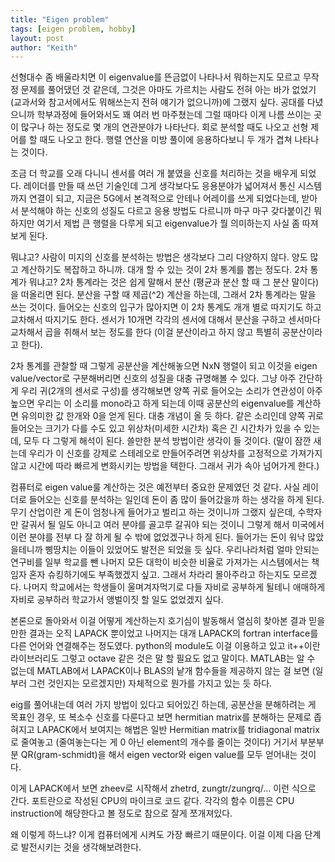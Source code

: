 ```yaml
---
title: "Eigen problem"
tags: [eigen problem, hobby]
layout: post
author: "Keith"
---
```


선형대수 좀 배울라치면 이 eigenvalue를 뜬금없이 나타나서 뭐하는지도 모르고 무작정 문제를 풀어댔던 것 같은데, 그것은 아마도 가르치는 사람도 전혀 아는 바가 없었기 (교과서와 참고서에서도 뭐해쓰는지 전혀 얘기가 없으니까)에 그랬지 싶다. 공대를 다녔으니까 학부과정에 들어와서도 꽤 여러 번 마주쳤는데 그럴 때마다 이게 나름 쓰이는 곳이 많구나 하는 정도로 몇 개의 연관분야가 나타난다. 회로 분석할 때도 나오고 선형 제어를 할 때도 나오고 한다. 행렬 연산을 미방 풀이에 응용하다보니 두 개가 겹쳐 나타나는 것이다.

조금 더 학교를 오래 다니니 센서를 여러 개 붙였을 신호를 처리하는 것을 배우게 되었다. 레이더를 만들 때 쓰던 기술인데 그게 생각보다도 응용분야가 넓어져서 통신 시스템까지 연결이 되고, 지금은 5G에서 본격적으로 안테나 어레이를 쓰게 되었다는데, 받아서 분석해야 하는 신호의 성질도 다르고 응용 방법도 다르니까 마구 마구 갖다붙이긴 뭐하지만 여기서 제법 큰 행렬을 다루게 되고 eigenvalue가 뭘 의미하는지 사실 좀 따져보게 된다.

뭐냐고? 사람이 미지의 신호를 분석하는 방법은 생각보다 그리 다양하지 않다. 양도 많고 계산하기도 복잡하고 하니까. 대개 할 수 있는 것이 2차 통계를 뽑는 정도다. 2차 통계가 뭐냐고? 2차 통계라는 것은 쉽게 말해서 분산 (평균과 분산 할 때 그 분산 말이다)을 떠올리면 된다. 분산을 구할 때 제곱(^2) 계산을 하는데, 그래서 2차 통계라는 말을 쓰는 것이다. 들어오는 신호의 입구가 많아지면 이 2차 통계도 개개 별로 따지기도 하고 교차해서 따지기도 한다. 센서가 10개면 각각의 센서에 대해서 분산을 구하고 센서마다 교차해서 곱을 취해서 보는 정도를 한다 (이걸 분산이라고 하지 않고 특별히 공분산이라고 한다).

2차 통계를 관찰할 때 그렇게 공분산을 계산해놓으면 NxN 행렬이 되고 이것을 eigen value/vector로 구분해버리면 신호의 성질을 대충 규명해볼 수 있다. 그냥 아주 간단하게 우리 귀(2개의 센서로 구성)를 생각해보면 양쪽 귀로 들어오는 소리가 연관성이 아주 높으면 우리는 이 소리를 mono라고 하게 되는데 이때 공분산의 eigenvalue를 계산하면 유의미한 값 한개와 0을 얻게 된다. 대충 개념이 올 듯 하다. 같은 소리인데 양쪽 귀로 들어오는 크기가 다를 수도 있고 위상차(미세한 시간차) 혹은 긴 시간차가 있을 수 있는데, 모두 다 그렇게 해석이 된다. 쓸만한 분석 방법이란 생각이 들 것이다. (말이 잠깐 새는데 우리가 이 신호를 강제로 스테레오로 만들어주려면 위상차를 고정적으로 가져가지 않고 시간에 따라 빠르게 변화시키는 방법을 택한다. 그래서 귀가 속아 넘어가게 한다.)

컴퓨터로 eigen value룰 계산하는 것은 예전부터 중요한 문제였던 것 같다. 사실 레이더로 들어오는 신호를 분석하는 일인데 돈이 좀 많이 들어갔을까 하는 생각을 하게 된다. 무기 산업이란 게 돈이 엄청나게 들어가고 벌리고 하는 것이니까 그랬지 싶은데, 수학자만 갈궈서 될 일도 아니고 여러 분야를 골고루 갈궈야 되는 것이니 그렇게 해서 미국에서 이런 분야를 전부 다 잘 하게 될 수 밖에 없었겠구나 하게 된다. 들어가는 돈이 워낙 많았을테니까 삥땅치는 이들이 있었어도 발전은 되었을 듯 싶다. 우리나라처럼 얼마 안되는 연구비를 일부 학교를 뺀 나머지 모든 대학이 비슷한 비율로 가져가는 시스템에서는 책임자 혼자 슈킹하기에도 부족했겠지 싶고. 그래서 차라리 몰아주라고 하는지도 모르겠다. 나머지 학교에서는 학생들이 울며겨자먹기로 다들 자비로 공부하게 될테니 애매하게 자비로 공부하러 학교가서 앵벌이짓 할 일도 없었겠지 싶다. 

본론으로 돌아와서 이걸 어떻게 계산하는지 호기심이 발동해서 열심히 찾아본 결과 믿을 만한 결과는 오직 LAPACK 뿐이었고 나머지는 대개 LAPACK의 fortran interface를 다른 언어와 연결해주는 정도였다. python의 module도 이걸 이용하고 있고 it++이란 라이브러리도 그렇고 octave 같은 것은 말 할 필요도 없고 말이다. MATLAB는 알 수 없는데 MATLAB에서 LAPACK이나 BLAS의 낱개 함수들을 제공하지 않는 걸 보면 (일부러 그런 것인지는 모르겠지만) 자체적으로 뭔가를 가지고 있는 듯 하다.

eig를 풀어내는데 여러 가지 방법이 있다고 되어있긴 하는데, 공분산을 분해하려는 게 목표인 경우, 또 복소수 신호를 다룬다고 보면 hermitian matrix를 분해하는 문제로 좁혀지고 LAPACK에서 보여지는 해법은 일반 Hermitian matrix를 tridiagonal matrix로 줄여놓고 (줄여놓는다는 게 0 아닌 element의 개수를 줄이는 것이다) 거기서 부분부분 QR(gram-schmidt)을 해서 eigen vector와 eigen value를 모두 얻어내는 것이다. 

이게 LAPACK에서 보면 zheev로 시작해서 zhetrd, zungtr/zungrq/... 이런 식으로 간다. 포트란으로 작성된 CPU의 마이크로 코드 같다. 각각의 함수 이름은 CPU instruction에 해당한다고 볼 정도로 참으로 잘게 쪼개져있다. 

왜 이렇게 하느냐? 이게 컴퓨터에게 시켜도 가장 빠르기 때문이다. 이걸 이제 다음 단계로 발전시키는 것을 생각해보려한다.
